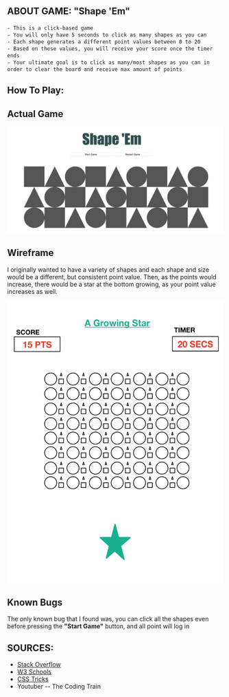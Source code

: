 ## ABOUT GAME: "Shape 'Em"

 	- This is a click-based game
 	- You will only have 5 seconds to click as many shapes as you can
 	- Each shape generates a different point values between 0 to 20 
 	- Based on these values, you will receive your score once the timer ends 
 	- Your ultimate goal is to click as many/most shapes as you can in order to clear the board and receive max amount of points 

 ## How To Play:

## Actual Game

![images](images/Screen%20Shot%202020-03-06%20at%209.44.50%20AM.png)

## Wireframe

I originally wanted to have a variety of shapes and each shape and size would be a different, but consistent point value. Then, as the points would increase, there would be a star at the bottom growing, as your point value increases as well.

![images](images/IMG_0042.JPG)


## Known Bugs

The only known bug that I found was, you can click all the shapes even before pressing the **"Start Game"** button, and all point will log in 

## SOURCES:

- [Stack Overflow](www.stackoverflow.com) 
- [W3 Schools](www.w3schools.com) 
- [CSS Tricks](www.css-tricks.com)
- Youtuber -- The Coding Train 
















